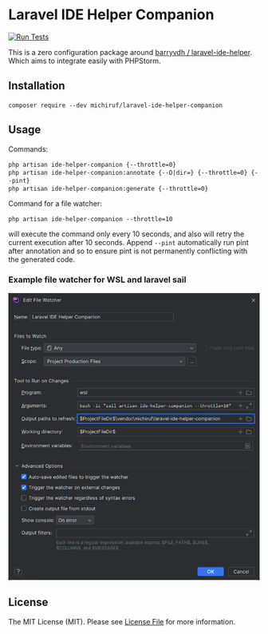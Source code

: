 # Laravel IDE Helper Companion

[![Run Tests](https://github.com/michiruf/laravel-ide-helper-companion/actions/workflows/run-tests.yml/badge.svg)](https://github.com/michiruf/laravel-ide-helper-companion/actions/workflows/run-tests.yml)

This is a zero configuration package around [barryvdh / laravel-ide-helper](https://github.com/barryvdh/laravel-ide-helper).
Which aims to integrate easily with PHPStorm.

## Installation

```shell
composer require --dev michiruf/laravel-ide-helper-companion
```
   
## Usage

Commands:
```shell
php artisan ide-helper-companion {--throttle=0}
php artisan ide-helper-companion:annotate {--D|dir=} {--throttle=0} {--pint}
php artisan ide-helper-companion:generate {--throttle=0}
```

Command for a file watcher:
```shell
php artisan ide-helper-companion --throttle=10
```
will execute the command only every 10 seconds, and also will retry the current execution after 10 seconds.
Append `--pint` automatically run pint after annotation and so to ensure pint is not permanently conflicting with the
generated code.

### Example file watcher for WSL and laravel sail

![Example file watcher](doc/file-watcher.png)

## License

The MIT License (MIT). Please see [License File](LICENSE.md) for more information.

